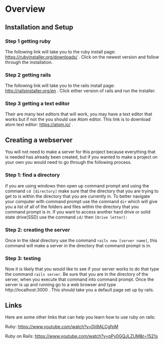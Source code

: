 # Overview
## Installation and Setup
### Step 1 getting ruby
The following link will take you to the ruby install page: https://rubyinstaller.org/downloads/ . Click on the newest version and follow through the installation.

### Step 2 getting rails
The following link will take you to the rails install page: http://railsinstaller.org/en . Click either version  of rails and run the installer. 

### Step 3 getting a text editor
Their are many text editors that will work, you may have a text editor that works but if not the you should use Atom editor. This link is to download atom text editor: https://atom.io/ .

## Creating a webserver
You will not need to make a server for this project because everything that is needed has already been created, but if you wanted to make a project on your own you would need to go through the following process.
### Step 1: find a directory
if you are using windows then open up command prompt and using the command ```cd [directory]``` make sure that the directory that you are trying to get to is within the directory that you are currently in. To better navigate your computer with command prompt use the command ```dir``` which will give you a list of all of the folders and files within the directory that you command prompt is in. If you want to access another hard drive or solid state drive(SSD) use the command ```cd/``` then ```[Drive letter]:```

### Step 2: creating the server
Once in the ideal directory use the command ```rails new [server name]```, this command will make a server in the directory that command prompt is in.

### Step 3: testing
Now it is likely that you would like to see if your server works to do that type the command ```rails server```. Be sure that you are in the directory of the server, when you execute that command into command prompt. Once the server is up and running go to a web browser and type http://localhost:3000 . This should take you a default page set up by rails.

## Links
Here are some other links that can help you learn how to use ruby on rails:

Ruby: https://www.youtube.com/watch?v=Dji9ALCgfpM

Ruby on Rails: https://www.youtube.com/watch?v=pPy0GQJLZUM&t=1521s
